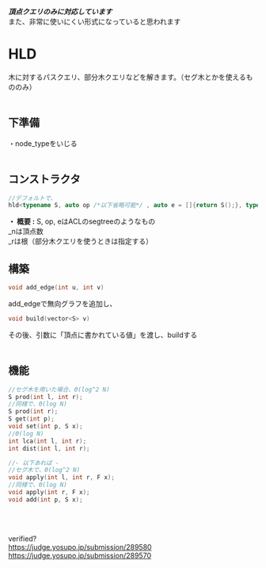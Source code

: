 ***頂点クエリのみに対応しています***  
また、非常に使いにくい形式になっていると思われます  
# HLD
木に対するパスクエリ、部分木クエリなどを解きます。（セグ木とかを使えるもののみ）  
<br>
## 下準備  
・node_typeをいじる  
<br>
## コンストラクタ
```cpp
//デフォルトで、
hld<typename S, auto op /*以下省略可能*/ , auto e = []{return S();}, typename F = int, auto mapping = []{}, auto composition = []{}, auto id = []{}> AAA(int _n, int _r = random)
```
**・ 概要 :** S, op, eはACLのsegtreeのようなもの  
_nは頂点数  
_rは根（部分木クエリを使うときは指定する）
<br>
## 構築
```cpp
void add_edge(int u, int v)
```
add_edgeで無向グラフを追加し、  
```cpp
void build(vector<S> v)
```
その後、引数に「頂点に書かれている値」を渡し、buildする  
<br>
## 機能
```cpp
//セグ木を用いた場合、Θ(log^2 N)
S prod(int l, int r);
//同様で、Θ(log N)
S prod(int r);
S get(int p);
void set(int p, S x);
//Θ(log N)
int lca(int l, int r);
int dist(int l, int r);

//- 以下あれば -
//セグ木で、Θ(log^2 N)
void apply(int l, int r, F x);
//同様で、Θ(log N)
void apply(int r, F x);
void add(int p, S x);
```

<br>
<br>

verified?  
https://judge.yosupo.jp/submission/289580  
https://judge.yosupo.jp/submission/289570
